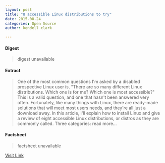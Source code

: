 ```yaml
---
layout: post
title: "8 accessible Linux distributions to try"
date: 2015-08-24
categories: Open Source
author: kendell clark

---
```



#### Digest
>digest unavailable

#### Extract
>One of the most common questions I'm asked by a disabled prospective Linux user is, "There are so many different Linux distributions. Which one is for me? Which one is most accessible?" This is a valid question, and one that hasn't been answered very often. Fortunately, like many things with Linux, there are ready-made solutions that will meet most users needs, and they're all just a download away. In this article, I'll explain how to install Linux and give a review of eight accessible Linux distributions, or distros as they are commonly called. Three categories: read more...

#### Factsheet
>factsheet unavailable

[Visit Link](http://opensource.com/life/15/8/accessibility-linux-blind-disabled)


